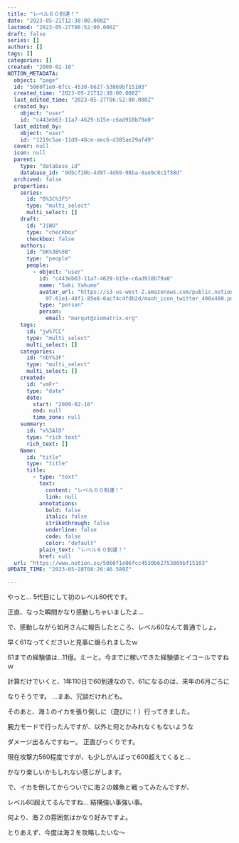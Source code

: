 ```yaml
---
title: "レベル６０到達！"
date: "2023-05-21T12:38:00.000Z"
lastmod: "2023-05-27T06:52:00.000Z"
draft: false
series: []
authors: []
tags: []
categories: []
created: "2009-02-10"
NOTION_METADATA:
  object: "page"
  id: "5060f1e0-6fcc-4530-b627-53869bf15103"
  created_time: "2023-05-21T12:38:00.000Z"
  last_edited_time: "2023-05-27T06:52:00.000Z"
  created_by:
    object: "user"
    id: "c443eb63-11a7-4629-b15e-c6ad918b79a0"
  last_edited_by:
    object: "user"
    id: "1219c5ae-11d8-48ce-aec6-d385ae29af49"
  cover: null
  icon: null
  parent:
    type: "database_id"
    database_id: "9dbcf20b-4d97-4d69-98ba-8ae9c8c1f58d"
  archived: false
  properties:
    series:
      id: "B%3C%3FS"
      type: "multi_select"
      multi_select: []
    draft:
      id: "JiWU"
      type: "checkbox"
      checkbox: false
    authors:
      id: "bK%3B%5B"
      type: "people"
      people:
        - object: "user"
          id: "c443eb63-11a7-4629-b15e-c6ad918b79a0"
          name: "Saki Yakumo"
          avatar_url: "https://s3-us-west-2.amazonaws.com/public.notion-static.com/3ad1c4\
            97-61e1-48f1-85e8-6acf4c4fdb2d/maoh_icon_twitter_400x400.png"
          type: "person"
          person:
            email: "marqut@ziomatrix.org"
    tags:
      id: "jw%7CC"
      type: "multi_select"
      multi_select: []
    categories:
      id: "nbY%3F"
      type: "multi_select"
      multi_select: []
    created:
      id: "vmFr"
      type: "date"
      date:
        start: "2009-02-10"
        end: null
        time_zone: null
    summary:
      id: "x%3AlD"
      type: "rich_text"
      rich_text: []
    Name:
      id: "title"
      type: "title"
      title:
        - type: "text"
          text:
            content: "レベル６０到達！"
            link: null
          annotations:
            bold: false
            italic: false
            strikethrough: false
            underline: false
            code: false
            color: "default"
          plain_text: "レベル６０到達！"
          href: null
  url: "https://www.notion.so/5060f1e06fcc4530b62753869bf15103"
UPDATE_TIME: "2023-05-28T08:26:46.589Z"

---
```

<link rel="stylesheet" href="https://cdn.jsdelivr.net/npm/katex@0.16.2/dist/katex.min.css" integrity="sha384-bYdxxUwYipFNohQlHt0bjN/LCpueqWz13HufFEV1SUatKs1cm4L6fFgCi1jT643X" crossorigin="anonymous">


やっと… 5代目にして初のレベル60代です。


正直、なった瞬間かなり感動しちゃいましたよ…


で、感動しながら如月さんに報告したところ、レベル60なんて普通でしょ。


早く61なってくださいと見事に煽られましたｗ


61までの経験値は…11億。えーと。今までに稼いできた経験値とイコールですねｗ


計算だけでいくと、1年110日で60到達なので、61になるのは、来年の6月ごろに


なりそうです。 …まあ、冗談だけれども。


そのあと、海１のイカを張り倒しに（遊びに！）行ってきました。


腕力モードで行ったんですが、以外と何とかみれなくもないような


ダメージ出るんですねー。 正直びっくりです。


現在攻撃力560程度ですが、も少しがんばって600超えてくると…


かなり楽しいかもしれない感じがします。


で、イカを倒してからついでに海２の雑魚と戦ってみたんですが、


レベル60超えてるんですね… 結構強い事強い事。


何より、海２の雰囲気はかなり好みですよ。


とりあえず、今度は海２を攻略したいな～

